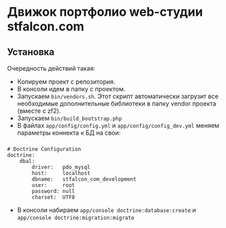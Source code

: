 Движок портфолио web-студии stfalcon.com
========================================

Установка
---------

Очередность действий такая:
 * Копируем проект с репозитория.
 * В консоли идем в папку с проектом.
 * Запускаем `bin/vendors.sh`. Этот скрипт автоматически загрузит все необходимые дополнительные библиотеки в папку vendor проекта (вместе с zf2).
 * Запускаем `bin/build_bootstrap.php`
 * В файлах `app/config/config.yml` и `app/config/config_dev.yml` меняем параметры коннекта к БД на свои:
###
    # Doctrine Configuration
    doctrine:
        dbal:
            driver:   pdo_mysql
            host:     localhost
            dbname:   stfalcon_com_development
            user:     root
            password: null
            charset:  UTF8
 * В консоли набираем `app/console doctrine:database:create` и `app/console doctrine:migration:migrate`